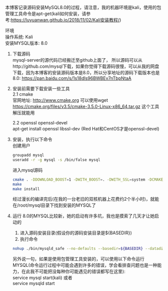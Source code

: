 本博客记录源码安装MySQL8.0的过程，请注意，我的机器环境是kali，使用的包管理工具命令是apt-get(kali如何安装，请参考:https://luyuanwan.github.io/2018/11/02/Kali安装教程/)   

环境  
操作系统: Kali  
安装MYSQL版本: 8.0  

1. 下载源码  
mysql-server的源代码已经搬迁至github上面了， 所以源码可以从http://github.com/mysql下载，如果你觉得下载源码很慢，可以从我的网盘下载，因为本博客的安装源码版本是8.0，所以分享地址的源码下载版本也是8.0: https://pan.baidu.com/s/1s18dls96BWBEv7nTbpNtaA   

2. 安装前需要下载安装一些工具  
   2.1 cmake  
   官网地址: http://www.cmake.org  可以使用wget https://cmake.org/files/v3.5/cmake-3.5.0-Linux-x86_64.tar.gz 这个工具解压就能用    
   
   2.2 openssl openssl-devel  
   apt-get install openssl libssl-dev  (Red Hat和CentOS才是openssl-devel)
   
3. 安装，执行以下命令  
   创建用户   
   ```bash
   groupadd mysql   
   useradd -r -g mysql -s /bin/false mysql   
   ```
   
   进入mysql源码  
   ```bash 
   cmake . -DDOWNLOAD_BOOST=1 -DWITH_BOOST=. -DWITH_SSL=system -DCMAKE_INSTALL_PREFIX=/root/mysql
   make  
   make install
   ```
   
   经过漫长的编译完后(在我的一台老旧的双核机器上花费约2个半小时)，就能在/root/mysql目录下找到安装的MYSQL了
   
4. 运行
   8.0的MYSQL比较新，她的启动有许多坑，我也是摸索了几天才让她启动的  
   1. 进入源码安装目录(假设你的源码安装目录是${BASEDIR})  
   2. 执行命令  
   
   ```bash
   nohup ./bin/mysqld_safe --no-defaults --basedir=${BASEDIR} --datadir=${BASEDIR}/data --user=mysql --pid-file=${BASEDIR}/pidfile &
   ```
   
   
   另外说一句，如果是使用包管理工具安装的，可以使用以下命令运行MYSQL(命令运行过程中可能会遇到许多的错误，学会看排查问题也是一种能力，在此我不可能把没每种你可能遇见的错误都写在这里):  
   service mysql start(kali) 或者  
   service mysqld start
